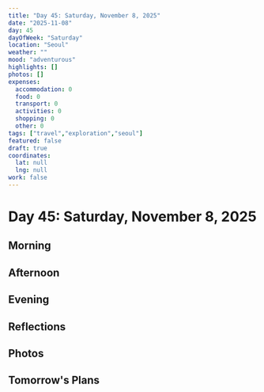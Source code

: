 ```yaml
---
title: "Day 45: Saturday, November 8, 2025"
date: "2025-11-08"
day: 45
dayOfWeek: "Saturday"
location: "Seoul"
weather: ""
mood: "adventurous"
highlights: []
photos: []
expenses:
  accommodation: 0
  food: 0
  transport: 0
  activities: 0
  shopping: 0
  other: 0
tags: ["travel","exploration","seoul"]
featured: false
draft: true
coordinates:
  lat: null
  lng: null
work: false
---
```

# Day 45: Saturday, November 8, 2025

## Morning

## Afternoon

## Evening

## Reflections

## Photos

## Tomorrow's Plans
